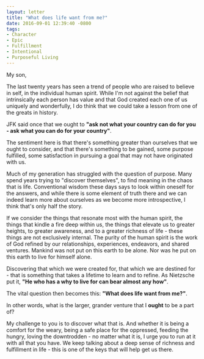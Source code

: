 ```yaml
---
layout: letter
title: "What does life want from me?"
date: 2016-09-01 12:39:40 -0800
tags:
- Character
- Epic
- Fulfillment
- Intentional
- Purposeful Living
---
```

My son,

The last twenty years has seen a trend of people who are raised to believe in self, in the individual human spirit. While I'm not against the belief that intrinsically each person has value and that God created each one of us uniquely and wonderfully, I do think that we could take a lesson from one of the greats in history. 

JFK said once that we ought to **"ask not what your country can do for you - ask what you can do for your country"**.

The sentiment here is that there's something greater than ourselves that we ought to consider, and that there's something to be gained, some purpose fulfilled, some satisfaction in pursuing a goal that may not have originated with us. 

Much of my generation has struggled with the question of purpose. Many spend years trying to "discover themselves", to find meaning in the chaos that is life. Conventional wisdom these days says to look within oneself for the answers, and while there is some element of truth there and we can indeed learn more about ourselves as we become more introspective, I think that's only half the story.

If we consider the things that resonate most with the human spirit, the things that kindle a fire deep within us, the things that elevate us to greater heights, to greater awareness, and to a greater richness of life - these things are not exclusively internal. The purity of the human spirit is the work of God refined by our relationships, experiences, endeavors, and shared ventures. Mankind was not put on this earth to be alone. Nor was he put on this earth to live for himself alone. 

Discovering that which we were created for, that which we are destined for - that is something that takes a lifetime to learn and to refine. As Nietzsche put it, **"He who has a why to live for can bear almost any how"**. 

The vital question then becomes this: **"What does life want from me?"**. 

In other words, what is the larger, grander venture that I **ought** to be a part of?

My challenge to you is to discover what that is. And whether it is being a comfort for the weary, being a safe place for the oppressed, feeding the hungry, loving the downtrodden - no matter what it is, I urge you to run at it with all that you have. We keep talking about a deep sense of richness and fulfillment in life - this is one of the keys that will help get us there. 